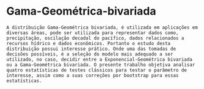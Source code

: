 # Gama-Geométrica-bivariada

    A distribuição Gama-Geométrica bivariada, é utilizada em aplicações em diversas áreas, pode ser utilizada para representar dados como, precipitação, oscilação decadal do pacífico, dados relacionados a recursos hídrico e dados econômicos. Portanto o estudo desta distribuição possui interesse prático. Onde uma das tomadas de decisões possíveis, é a seleção do modelo mais adequado a ser utilizado, no caso, decidir entre a Exponencial-Geométrica bivariada ou a Gama-Geométrica bivariada. O presente trabalho objetiva analisar quatro estatísticas de testes clássicos para testar o parâmetro de interesse, assim como a suas correções por bootstrap para essas estatísticas.

